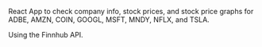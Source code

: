 React App to check company info, stock prices, and stock price graphs for ADBE, AMZN, COIN, GOOGL, MSFT, MNDY, NFLX, and TSLA.

Using the Finnhub API.